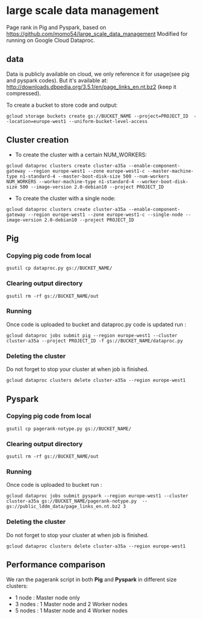 # large scale data management

Page rank in Pig and Pyspark, based on https://github.com/momo54/large_scale_data_management
Modified for running on Google Cloud Dataproc.

## data

Data is publicly available on cloud, we only reference it for usage(see pig and pyspark codes). But it's available at: http://downloads.dbpedia.org/3.5.1/en/page_links_en.nt.bz2 (keep it compressed).

To create a bucket to store code and output:

```
gcloud storage buckets create gs://BUCKET_NAME --project=PROJECT_ID  --location=europe-west1 --uniform-bucket-level-access
```

## Cluster creation

- To create the cluster with a certain NUM_WORKERS:

```
gcloud dataproc clusters create cluster-a35a --enable-component-gateway --region europe-west1 --zone europe-west1-c --master-machine-type n1-standard-4 --master-boot-disk-size 500 --num-workers NUM_WORKERS --worker-machine-type n1-standard-4 --worker-boot-disk-size 500 --image-version 2.0-debian10 --project PROJECT_ID
```

- To create the cluster with a single node:

```
gcloud dataproc clusters create cluster-a35a --enable-component-gateway --region europe-west1 --zone europe-west1-c --single-node --image-version 2.0-debian10 --project PROJECT_ID
```

## Pig

### Copying pig code from local

```
gsutil cp dataproc.py gs://BUCKET_NAME/
```

### Clearing output directory

```
gsutil rm -rf gs://BUCKET_NAME/out
```

### Running

Once code is uploaded to bucket and dataproc.py code is updated run :

```
gcloud dataproc jobs submit pig --region europe-west1 --cluster cluster-a35a --project PROJECT_ID -f gs://BUCKET_NAME/dataproc.py
```

### Deleting the cluster

Do not forget to stop your cluster at when job is finished.

```
gcloud dataproc clusters delete cluster-a35a --region europe-west1
```

## Pyspark

### Copying pig code from local

```
gsutil cp pagerank-notype.py gs://BUCKET_NAME/
```

### Clearing output directory

```
gsutil rm -rf gs://BUCKET_NAME/out
```

### Running

Once code is uploaded to bucket run :

```
gcloud dataproc jobs submit pyspark --region europe-west1 --cluster cluster-a35a gs://BUCKET_NAME/pagerank-notype.py  -- gs://public_lddm_data/page_links_en.nt.bz2 3
```

### Deleting the cluster

Do not forget to stop your cluster at when job is finished.

```
gcloud dataproc clusters delete cluster-a35a --region europe-west1
```

## Performance comparison

We ran the pagerank script in both **Pig** and **Pyspark** in different size clusters:

- 1 node : Master node only
- 3 nodes : 1 Master node and 2 Worker nodes
- 5 nodes : 1 Master node and 4 Worker nodes
